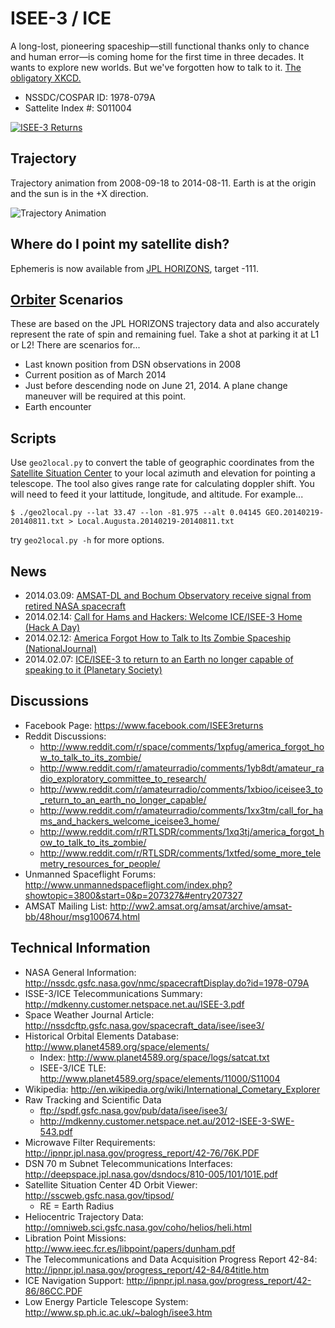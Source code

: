 ISEE-3 / ICE
============

A long-lost, pioneering spaceship—still functional thanks only to chance and human error—is coming home for the first time in three decades. It wants to explore new worlds. But we've forgotten how to talk to it. [The obligatory XKCD.](https://xkcd.com/1337/)

* NSSDC/COSPAR ID:	1978-079A
* Sattelite Index #:	S011004

[![ISEE-3 Returns](http://img.youtube.com/vi/t2YRxdpjce0/0.jpg)](http://www.youtube.com/watch?v=t2YRxdpjce0)

Trajectory
----------
Trajectory animation from 2008-09-18 to 2014-08-11. Earth is at the origin and the sun is in the +X direction.

![Trajectory Animation](https://raw.github.com/unlimitedbacon/ISEE-3/master/trajectory.gif)

Where do I point my satellite dish?
-----------------------------------
Ephemeris is now available from [JPL HORIZONS](http://ssd.jpl.nasa.gov/horizons.cgi), target -111.

[Orbiter](http://orbit.medphys.ucl.ac.uk/) Scenarios
----------------------------------------------------
These are based on the JPL HORIZONS trajectory data and also accurately represent the rate of spin and remaining fuel. Take a shot at parking it at L1 or L2! There are scenarios for...
* Last known position from DSN observations in 2008
* Current position as of March 2014
* Just before descending node on June 21, 2014. A plane change maneuver will be required at this point.
* Earth encounter

Scripts
-------
Use `geo2local.py` to convert the table of geographic coordinates from the [Satellite Situation Center](http://sscweb.gsfc.nasa.gov/tipsod/) to your local azimuth and elevation for pointing a telescope. The tool also gives range rate for calculating doppler shift. You will need to feed it your lattitude, longitude, and altitude. For example...
```
$ ./geo2local.py --lat 33.47 --lon -81.975 --alt 0.04145 GEO.20140219-20140811.txt > Local.Augusta.20140219-20140811.txt
```
try `geo2local.py -h` for more options.

News
----
* 2014.03.09: [AMSAT-DL and Bochum Observatory receive signal from retired NASA spacecraft](http://www.amsat-dl.org/index.php/news-mainmenu-97/199-ice-satellite-received-in-bochum)
* 2014.02.14: [Call for Hams and Hackers: Welcome ICE/ISEE-3 Home (Hack A Day)](http://hackaday.com/2014/02/14/call-for-hams-and-hackers-welcome-iceisee-3-home/)
* 2014.02.12: [America Forgot How to Talk to Its Zombie Spaceship (NationalJournal)](http://www.nationaljournal.com/tech/america-forgot-how-to-talk-to-its-zombie-spaceship-20140212)
* 2014.02.07: [ICE/ISEE-3 to return to an Earth no longer capable of speaking to it (Planetary Society)](http://www.planetary.org/blogs/emily-lakdawalla/2014/02070836-isee-3.html)

Discussions
-----------
* Facebook Page: https://www.facebook.com/ISEE3returns
* Reddit Discussions:
	+ http://www.reddit.com/r/space/comments/1xpfug/america_forgot_how_to_talk_to_its_zombie/
	+ http://www.reddit.com/r/amateurradio/comments/1yb8dt/amateur_radio_exploratory_committee_to_research/
	+ http://www.reddit.com/r/amateurradio/comments/1xbioo/iceisee3_to_return_to_an_earth_no_longer_capable/
	+ http://www.reddit.com/r/amateurradio/comments/1xx3tm/call_for_hams_and_hackers_welcome_iceisee3_home/
	+ http://www.reddit.com/r/RTLSDR/comments/1xq3tj/america_forgot_how_to_talk_to_its_zombie/
	+ http://www.reddit.com/r/RTLSDR/comments/1xtfed/some_more_telemetry_resources_for_people/
* Unmanned Spaceflight Forums: http://www.unmannedspaceflight.com/index.php?showtopic=3800&start=0&p=207327&#entry207327
* AMSAT Mailing List: http://ww2.amsat.org/amsat/archive/amsat-bb/48hour/msg100674.html

Technical Information
---------------------
* NASA General Information: http://nssdc.gsfc.nasa.gov/nmc/spacecraftDisplay.do?id=1978-079A
* ISSE-3/ICE Telecommunications Summary: http://mdkenny.customer.netspace.net.au/ISEE-3.pdf
* Space Weather Journal Article: http://nssdcftp.gsfc.nasa.gov/spacecraft_data/isee/isee3/
* Historical Orbital Elements Database: http://www.planet4589.org/space/elements/
	+ Index: http://www.planet4589.org/space/logs/satcat.txt
	+ ISEE-3/ICE TLE: http://www.planet4589.org/space/elements/11000/S11004
* Wikipedia: http://en.wikipedia.org/wiki/International_Cometary_Explorer
* Raw Tracking and Scientific Data
	+ ftp://spdf.gsfc.nasa.gov/pub/data/isee/isee3/
	+ http://mdkenny.customer.netspace.net.au/2012-ISEE-3-SWE-543.pdf
* Microwave Filter Requirements: http://ipnpr.jpl.nasa.gov/progress_report/42-76/76K.PDF
* DSN 70 m Subnet Telecommunications Interfaces: http://deepspace.jpl.nasa.gov/dsndocs/810-005/101/101E.pdf
* Satellite Situation Center 4D Orbit Viewer: http://sscweb.gsfc.nasa.gov/tipsod/
	+ RE = Earth Radius
* Heliocentric Trajectory Data: http://omniweb.sci.gsfc.nasa.gov/coho/helios/heli.html
* Libration Point Missions: http://www.ieec.fcr.es/libpoint/papers/dunham.pdf
* The Telecommunications and Data Acquisition Progress Report 42-84: http://ipnpr.jpl.nasa.gov/progress_report/42-84/84title.htm
* ICE Navigation Support: http://ipnpr.jpl.nasa.gov/progress_report/42-86/86CC.PDF
* Low Energy Particle Telescope System: http://www.sp.ph.ic.ac.uk/~balogh/isee3.htm


